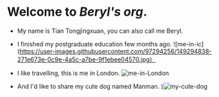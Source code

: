 # Welcome to *Beryl's org*.

- My name is Tian Tongjingxuan, you can also call me Beryl.

- I finished my postgraduate education few months ago.
![me-in-ic](https://user-images.githubusercontent.com/97294256/149294838-271e673e-0c9e-4a5c-a7be-9f1ebee04570.jpg）

- I like travelling, this is me in London.
![me-in-London](https://user-images.githubusercontent.com/97294256/149294849-17a65973-defd-4cae-807e-098607df444b.jpg)


- And I'd like to share my cute dog named Manman.
)![my-cute-dog](https://user-images.githubusercontent.com/97294256/149294853-2640af73-012a-4647-b1ad-acbfb7f133a8.jpg)
